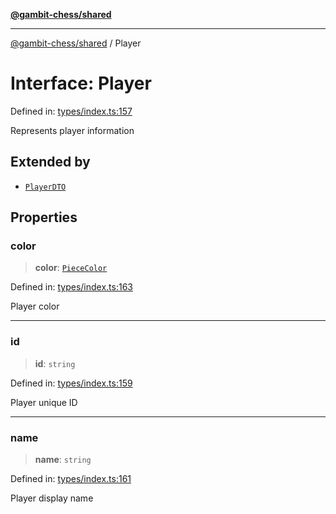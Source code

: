 [**@gambit-chess/shared**](../README.md)

***

[@gambit-chess/shared](../globals.md) / Player

# Interface: Player

Defined in: [types/index.ts:157](https://github.com/cango91/gambit-chess/blob/d79bd73a9b1359341cbe89b368f1eb5b66a60564/shared/src/types/index.ts#L157)

Represents player information

## Extended by

- [`PlayerDTO`](PlayerDTO.md)

## Properties

### color

> **color**: [`PieceColor`](../type-aliases/PieceColor.md)

Defined in: [types/index.ts:163](https://github.com/cango91/gambit-chess/blob/d79bd73a9b1359341cbe89b368f1eb5b66a60564/shared/src/types/index.ts#L163)

Player color

***

### id

> **id**: `string`

Defined in: [types/index.ts:159](https://github.com/cango91/gambit-chess/blob/d79bd73a9b1359341cbe89b368f1eb5b66a60564/shared/src/types/index.ts#L159)

Player unique ID

***

### name

> **name**: `string`

Defined in: [types/index.ts:161](https://github.com/cango91/gambit-chess/blob/d79bd73a9b1359341cbe89b368f1eb5b66a60564/shared/src/types/index.ts#L161)

Player display name
